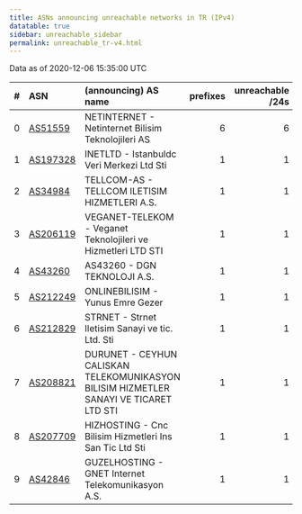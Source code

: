 ```yaml
---
title: ASNs announcing unreachable networks in TR (IPv4)
datatable: true
sidebar: unreachable_sidebar
permalink: unreachable_tr-v4.html
---
```


Data as of 2020-12-06 15:35:00 UTC


<div class="datatable-begin"></div>

|   # | ASN                                      | (announcing) AS name                                                                   |   prefixes |   unreachable /24s |
|----:|:-----------------------------------------|:---------------------------------------------------------------------------------------|-----------:|-------------------:|
|   0 | [AS51559](unreachable_AS51559-v4.html)   | NETINTERNET - Netinternet Bilisim Teknolojileri AS                                     |          6 |                  6 |
|   1 | [AS197328](unreachable_AS197328-v4.html) | INETLTD - Istanbuldc Veri Merkezi Ltd Sti                                              |          1 |                  1 |
|   2 | [AS34984](unreachable_AS34984-v4.html)   | TELLCOM-AS - TELLCOM ILETISIM HIZMETLERI A.S.                                          |          1 |                  1 |
|   3 | [AS206119](unreachable_AS206119-v4.html) | VEGANET-TELEKOM - Veganet Teknolojileri ve Hizmetleri LTD STI                          |          1 |                  1 |
|   4 | [AS43260](unreachable_AS43260-v4.html)   | AS43260 - DGN TEKNOLOJI A.S.                                                           |          1 |                  1 |
|   5 | [AS212249](unreachable_AS212249-v4.html) | ONLINEBILISIM - Yunus Emre Gezer                                                       |          1 |                  1 |
|   6 | [AS212829](unreachable_AS212829-v4.html) | STRNET - Strnet Iletisim Sanayi ve tic. Ltd. Sti                                       |          1 |                  1 |
|   7 | [AS208821](unreachable_AS208821-v4.html) | DURUNET - CEYHUN CALISKAN TELEKOMUNIKASYON BILISIM HIZMETLER SANAYI VE TICARET LTD STI |          1 |                  1 |
|   8 | [AS207709](unreachable_AS207709-v4.html) | HIZHOSTING - Cnc Bilisim Hizmetleri Ins San Tic Ltd Sti                                |          1 |                  1 |
|   9 | [AS42846](unreachable_AS42846-v4.html)   | GUZELHOSTING - GNET Internet Telekomunikasyon A.S.                                     |          1 |                  1 |

<div class="datatable-end"></div>